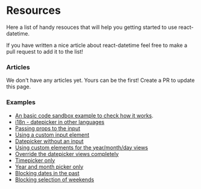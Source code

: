 # Resources

Here a list of handy resouces that will help you getting started to use react-datetime.

If you have written a nice article about react-datetime feel free to make a pull request to add it to the list!

### Articles
We don't have any articles yet. Yours can be the first! Create a PR to update this page.

### Examples
* [An basic code sandbox example to check how it works](https://codesandbox.io/s/boring-dew-uzln3).
* [i18n - datepicker in other languages](https://codesandbox.io/s/interesting-kare-0707b)
* [Passing props to the input](https://codesandbox.io/s/interesting-kare-0707b)
* [Using a custom input element](https://codesandbox.io/s/peaceful-water-3gb5m)
* [Datepicker without an input](https://codesandbox.io/s/busy-vaughan-wh773)
* [Using custom elements for the year/month/day views](https://codesandbox.io/s/busy-vaughan-wh773)
* [Override the datepicker views completely](https://codesandbox.io/s/frosty-fog-nrwk2)
* [Timepicker only](https://codesandbox.io/s/loving-nobel-sbok2)
* [Year and month picker only](https://codesandbox.io/s/recursing-pascal-xl643)
* [Blocking dates in the past](https://codesandbox.io/s/thirsty-shape-l4qg4)
* [Blocking selection of weekends](https://codesandbox.io/s/laughing-keller-3wq1g)